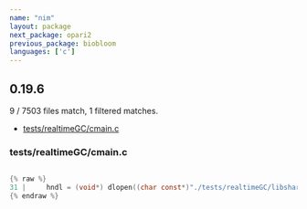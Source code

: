```yaml
---
name: "nim"
layout: package
next_package: opari2
previous_package: biobloom
languages: ['c']
---
```

## 0.19.6
9 / 7503 files match, 1 filtered matches.

 - [tests/realtimeGC/cmain.c](#testsrealtimegccmainc)

### tests/realtimeGC/cmain.c

```c

{% raw %}
31 |     hndl = (void*) dlopen((char const*)"./tests/realtimeGC/libshared.so", RTLD_LAZY);
{% endraw %}

```